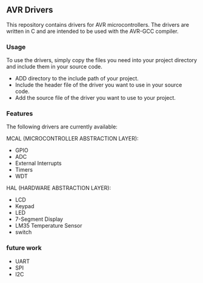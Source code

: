 ## AVR Drivers

This repository contains drivers for AVR microcontrollers. The drivers are written in C and are intended to be used with the AVR-GCC compiler.

### Usage

To use the drivers, simply copy the files you need into your project directory and include them in your source code. 
- ADD directory to the include path of your project.
- Include the header file of the driver you want to use in your source code. 
- Add the source file of the driver you want to use to your project.


### Features

The following drivers are currently available:

MCAL (MICROCONTROLLER ABSTRACTION LAYER):
- GPIO
- ADC
- External Interrupts
- Timers
- WDT

HAL (HARDWARE ABSTRACTION LAYER):
- LCD 
- Keypad
- LED
- 7-Segment Display
- LM35 Temperature Sensor
- switch


### future work

- UART
- SPI
- I2C

